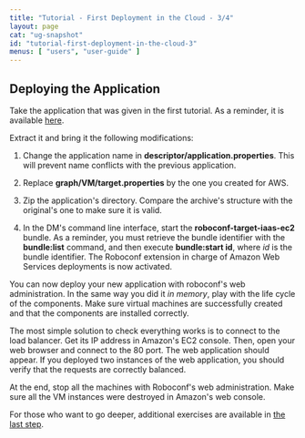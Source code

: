 ```yaml
---
title: "Tutorial - First Deployment in the Cloud - 3/4"
layout: page
cat: "ug-snapshot"
id: "tutorial-first-deployment-in-the-cloud-3"
menus: [ "users", "user-guide" ]
---
```


## Deploying the Application

Take the application that was given in the first tutorial.
As a reminder, it is available [here](https://bintray.com/artifact/download/roboconf/roboconf-tutorial-samples/lamp-webapp-bash-0.2.0-1.0.zip).

Extract it and bring it the following modifications:

1. Change the application name in **descriptor/application.properties**.
This will prevent name conflicts with the previous application.

2. Replace **graph/VM/target.properties** by the one you created for AWS.

3. Zip the application's directory.
Compare the archive's structure with the original's one to make sure it is valid.

4. In the DM's command line interface, start the **roboconf-target-iaas-ec2** bundle.
As a reminder, you must retrieve the bundle identifier with the **bundle:list** command, and then execute
**bundle:start id**, where *id* is the bundle identifier. The Roboconf extension in charge of Amazon Web Services
deployments is now activated.

You can now deploy your new application with roboconf's web administration.
In the same way you did it *in memory*, play with the life cycle of the components. Make sure virtual machines
are successfully created and that the components are installed correctly.

The most simple solution to check everything works is to connect to the load balancer. Get its IP address in Amazon's EC2 console.
Then, open your web browser and connect to the 80 port. The web application should appear. If you deployed two instances of the
web application, you should verify that the requests are correctly balanced.

At the end, stop all the machines with Roboconf's web administration.
Make sure all the VM instances were destroyed in Amazon's web console.

For those who want to go deeper, additional exercises are available in [the last step](tutorial-first-deployment-in-the-cloud-4.html).
